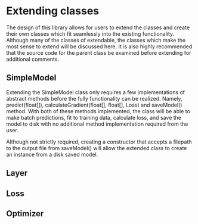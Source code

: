 # Extending classes

The design of this library allows for users to extend the classes and create their own classes which fit seamlessly into the existing functionality. Although 
many of the classes of extendable, the classes which make the most sense to extend will be discussed here. It is also highly recommended that the source code for the parent class be examined before extending for additional comments.

## SimpleModel

Extending the SimpleModel class only requires a few implementations of abstract methods before the fully functionality can be realized.
Namely, predict(float[]), calculateGradient(float[], float[], Loss) and saveModel() method. With both of these methods implemented, 
the class will be able to make batch predictions, fit to training data, calculate loss, and save the model to disk with no additional method implementation required from the user.

Although not strictly required, creating a constructor that accepts a filepath to the output file from saveModel() will allow the extended class to create
an instance from a disk saved model.

## Layer


## Loss


## Optimizer